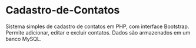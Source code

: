 # Cadastro-de-Contatos
Sistema simples de cadastro de contatos em PHP, com interface Bootstrap. Permite adicionar, editar e excluir contatos. Dados são armazenados em um banco MySQL.
